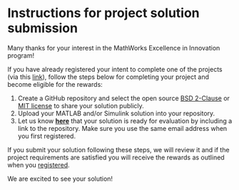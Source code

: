# Instructions for project solution submission

Many thanks for your interest in the MathWorks Excellence in Innovation program!

If you have already registered your intent to complete one of the projects (via this [link](https://forms.office.com/Pages/ResponsePage.aspx?id=ETrdmUhDaESb3eUHKx3B5lOTzSa_A6lPqq2LJKzvpM5UMTBZRkc4UTRETjFERVRDWllQRE40OUFSQS4u)), follow the steps below for completing your project and become eligible for the rewards:

1. Create a GitHub repository and select the open source [BSD 2-Clause](https://opensource.org/licenses/BSD-2-Clause) or [MIT license](https://opensource.org/licenses/MIT) to share your solution publicly.
2. Upload your MATLAB and/or Simulink solution into your repository.
3. Let us know <strong>[here](https://forms.office.com/Pages/ResponsePage.aspx?id=ETrdmUhDaESb3eUHKx3B5lOTzSa_A6lPqq2LJKzvpM5UOFVCUTM4UTFYT0wwMDZPTjAzVFVMR1RXRy4u)</strong> that your solution is ready for evaluation by including a link to the repository. Make sure you use the same email address when you first registered.

If you submit your solution following these steps, we will review it and if the project requirements are satisfied you will receive the rewards as outlined when you [registered](https://forms.office.com/Pages/ResponsePage.aspx?id=ETrdmUhDaESb3eUHKx3B5lOTzSa_A6lPqq2LJKzvpM5UMTBZRkc4UTRETjFERVRDWllQRE40OUFSQS4u).

We are excited to see your solution!
